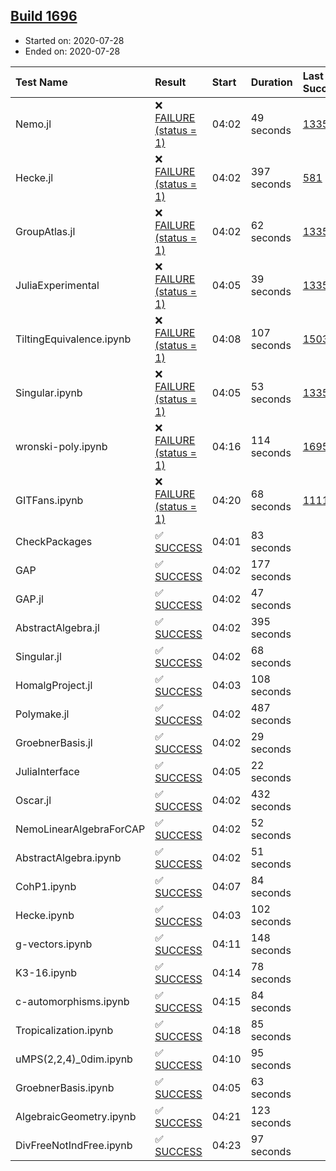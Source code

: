## [Build 1696](https://oscarci.mathematik.uni-kl.de/job/oscar-julia-1.4/1696/)

* Started on: 2020-07-28
* Ended on: 2020-07-28

| Test Name    | Result | Start | Duration | Last Success | First Failure |
|:-------------|:-------|:------|:---------|:-------------|:--------------|
| Nemo.jl | ❌ [FAILURE (status = 1)](https://oscarci.mathematik.uni-kl.de/job/oscar-julia-1.4/1696/artifact/logs/build-1696/Nemo.jl.log) | 04:02 | 49 seconds | [1335](https://oscarci.mathematik.uni-kl.de/job/oscar-julia-1.4/1335/) | [1336](https://oscarci.mathematik.uni-kl.de/job/oscar-julia-1.4/1336/) |
| Hecke.jl | ❌ [FAILURE (status = 1)](https://oscarci.mathematik.uni-kl.de/job/oscar-julia-1.4/1696/artifact/logs/build-1696/Hecke.jl.log) | 04:02 | 397 seconds | [581](https://oscarci.mathematik.uni-kl.de/job/oscar-julia-1.4/581/) | [582](https://oscarci.mathematik.uni-kl.de/job/oscar-julia-1.4/582/) |
| GroupAtlas.jl | ❌ [FAILURE (status = 1)](https://oscarci.mathematik.uni-kl.de/job/oscar-julia-1.4/1696/artifact/logs/build-1696/GroupAtlas.jl.log) | 04:02 | 62 seconds | [1335](https://oscarci.mathematik.uni-kl.de/job/oscar-julia-1.4/1335/) | [1336](https://oscarci.mathematik.uni-kl.de/job/oscar-julia-1.4/1336/) |
| JuliaExperimental | ❌ [FAILURE (status = 1)](https://oscarci.mathematik.uni-kl.de/job/oscar-julia-1.4/1696/artifact/logs/build-1696/JuliaExperimental.log) | 04:05 | 39 seconds | [1335](https://oscarci.mathematik.uni-kl.de/job/oscar-julia-1.4/1335/) | [1336](https://oscarci.mathematik.uni-kl.de/job/oscar-julia-1.4/1336/) |
| TiltingEquivalence.ipynb | ❌ [FAILURE (status = 1)](https://oscarci.mathematik.uni-kl.de/job/oscar-julia-1.4/1696/artifact/logs/build-1696/TiltingEquivalence.ipynb.log) | 04:08 | 107 seconds | [1503](https://oscarci.mathematik.uni-kl.de/job/oscar-julia-1.4/1503/) | [1504](https://oscarci.mathematik.uni-kl.de/job/oscar-julia-1.4/1504/) |
| Singular.ipynb | ❌ [FAILURE (status = 1)](https://oscarci.mathematik.uni-kl.de/job/oscar-julia-1.4/1696/artifact/logs/build-1696/Singular.ipynb.log) | 04:05 | 53 seconds | [1335](https://oscarci.mathematik.uni-kl.de/job/oscar-julia-1.4/1335/) | [1336](https://oscarci.mathematik.uni-kl.de/job/oscar-julia-1.4/1336/) |
| wronski-poly.ipynb | ❌ [FAILURE (status = 1)](https://oscarci.mathematik.uni-kl.de/job/oscar-julia-1.4/1696/artifact/logs/build-1696/wronski-poly.ipynb.log) | 04:16 | 114 seconds | [1695](https://oscarci.mathematik.uni-kl.de/job/oscar-julia-1.4/1695/) | [1696](https://oscarci.mathematik.uni-kl.de/job/oscar-julia-1.4/1696/) |
| GITFans.ipynb | ❌ [FAILURE (status = 1)](https://oscarci.mathematik.uni-kl.de/job/oscar-julia-1.4/1696/artifact/logs/build-1696/GITFans.ipynb.log) | 04:20 | 68 seconds | [1111](https://oscarci.mathematik.uni-kl.de/job/oscar-julia-1.4/1111/) | [1112](https://oscarci.mathematik.uni-kl.de/job/oscar-julia-1.4/1112/) |
| CheckPackages | ✅ [SUCCESS](https://oscarci.mathematik.uni-kl.de/job/oscar-julia-1.4/1696/artifact/logs/build-1696/CheckPackages.log) | 04:01 | 83 seconds |  |  |
| GAP | ✅ [SUCCESS](https://oscarci.mathematik.uni-kl.de/job/oscar-julia-1.4/1696/artifact/logs/build-1696/GAP.log) | 04:02 | 177 seconds |  |  |
| GAP.jl | ✅ [SUCCESS](https://oscarci.mathematik.uni-kl.de/job/oscar-julia-1.4/1696/artifact/logs/build-1696/GAP.jl.log) | 04:02 | 47 seconds |  |  |
| AbstractAlgebra.jl | ✅ [SUCCESS](https://oscarci.mathematik.uni-kl.de/job/oscar-julia-1.4/1696/artifact/logs/build-1696/AbstractAlgebra.jl.log) | 04:02 | 395 seconds |  |  |
| Singular.jl | ✅ [SUCCESS](https://oscarci.mathematik.uni-kl.de/job/oscar-julia-1.4/1696/artifact/logs/build-1696/Singular.jl.log) | 04:02 | 68 seconds |  |  |
| HomalgProject.jl | ✅ [SUCCESS](https://oscarci.mathematik.uni-kl.de/job/oscar-julia-1.4/1696/artifact/logs/build-1696/HomalgProject.jl.log) | 04:03 | 108 seconds |  |  |
| Polymake.jl | ✅ [SUCCESS](https://oscarci.mathematik.uni-kl.de/job/oscar-julia-1.4/1696/artifact/logs/build-1696/Polymake.jl.log) | 04:02 | 487 seconds |  |  |
| GroebnerBasis.jl | ✅ [SUCCESS](https://oscarci.mathematik.uni-kl.de/job/oscar-julia-1.4/1696/artifact/logs/build-1696/GroebnerBasis.jl.log) | 04:02 | 29 seconds |  |  |
| JuliaInterface | ✅ [SUCCESS](https://oscarci.mathematik.uni-kl.de/job/oscar-julia-1.4/1696/artifact/logs/build-1696/JuliaInterface.log) | 04:05 | 22 seconds |  |  |
| Oscar.jl | ✅ [SUCCESS](https://oscarci.mathematik.uni-kl.de/job/oscar-julia-1.4/1696/artifact/logs/build-1696/Oscar.jl.log) | 04:02 | 432 seconds |  |  |
| NemoLinearAlgebraForCAP | ✅ [SUCCESS](https://oscarci.mathematik.uni-kl.de/job/oscar-julia-1.4/1696/artifact/logs/build-1696/NemoLinearAlgebraForCAP.log) | 04:02 | 52 seconds |  |  |
| AbstractAlgebra.ipynb | ✅ [SUCCESS](https://oscarci.mathematik.uni-kl.de/job/oscar-julia-1.4/1696/artifact/logs/build-1696/AbstractAlgebra.ipynb.log) | 04:02 | 51 seconds |  |  |
| CohP1.ipynb | ✅ [SUCCESS](https://oscarci.mathematik.uni-kl.de/job/oscar-julia-1.4/1696/artifact/logs/build-1696/CohP1.ipynb.log) | 04:07 | 84 seconds |  |  |
| Hecke.ipynb | ✅ [SUCCESS](https://oscarci.mathematik.uni-kl.de/job/oscar-julia-1.4/1696/artifact/logs/build-1696/Hecke.ipynb.log) | 04:03 | 102 seconds |  |  |
| g-vectors.ipynb | ✅ [SUCCESS](https://oscarci.mathematik.uni-kl.de/job/oscar-julia-1.4/1696/artifact/logs/build-1696/g-vectors.ipynb.log) | 04:11 | 148 seconds |  |  |
| K3-16.ipynb | ✅ [SUCCESS](https://oscarci.mathematik.uni-kl.de/job/oscar-julia-1.4/1696/artifact/logs/build-1696/K3-16.ipynb.log) | 04:14 | 78 seconds |  |  |
| c-automorphisms.ipynb | ✅ [SUCCESS](https://oscarci.mathematik.uni-kl.de/job/oscar-julia-1.4/1696/artifact/logs/build-1696/c-automorphisms.ipynb.log) | 04:15 | 84 seconds |  |  |
| Tropicalization.ipynb | ✅ [SUCCESS](https://oscarci.mathematik.uni-kl.de/job/oscar-julia-1.4/1696/artifact/logs/build-1696/Tropicalization.ipynb.log) | 04:18 | 85 seconds |  |  |
| uMPS(2,2,4)_0dim.ipynb | ✅ [SUCCESS](https://oscarci.mathematik.uni-kl.de/job/oscar-julia-1.4/1696/artifact/logs/build-1696/uMPS-2-2-4-_0dim.ipynb.log) | 04:10 | 95 seconds |  |  |
| GroebnerBasis.ipynb | ✅ [SUCCESS](https://oscarci.mathematik.uni-kl.de/job/oscar-julia-1.4/1696/artifact/logs/build-1696/GroebnerBasis.ipynb.log) | 04:05 | 63 seconds |  |  |
| AlgebraicGeometry.ipynb | ✅ [SUCCESS](https://oscarci.mathematik.uni-kl.de/job/oscar-julia-1.4/1696/artifact/logs/build-1696/AlgebraicGeometry.ipynb.log) | 04:21 | 123 seconds |  |  |
| DivFreeNotIndFree.ipynb | ✅ [SUCCESS](https://oscarci.mathematik.uni-kl.de/job/oscar-julia-1.4/1696/artifact/logs/build-1696/DivFreeNotIndFree.ipynb.log) | 04:23 | 97 seconds |  |  |
